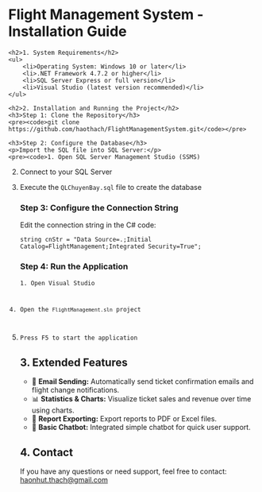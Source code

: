 <body>
    <h1>Flight Management System - Installation Guide</h1>

    <h2>1. System Requirements</h2>
    <ul>
        <li>Operating System: Windows 10 or later</li>
        <li>.NET Framework 4.7.2 or higher</li>
        <li>SQL Server Express or full version</li>
        <li>Visual Studio (latest version recommended)</li>
    </ul>

    <h2>2. Installation and Running the Project</h2>
    <h3>Step 1: Clone the Repository</h3>
    <pre><code>git clone https://github.com/haothach/FlightManagementSystem.git</code></pre>

    <h3>Step 2: Configure the Database</h3>
    <p>Import the SQL file into SQL Server:</p>
    <pre><code>1. Open SQL Server Management Studio (SSMS)
2. Connect to your SQL Server
3. Execute the <code>QLChuyenBay.sql</code> file to create the database</code></pre>

    <h3>Step 3: Configure the Connection String</h3>
    <p>Edit the connection string in the C# code:</p>
    <pre><code>string cnStr = "Data Source=.;Initial Catalog=FlightManagement;Integrated Security=True";</code></pre>

    <h3>Step 4: Run the Application</h3>
    <pre><code>1. Open Visual Studio
2. Open the <code>FlightManagement.sln</code> project
3. Press F5 to start the application</code></pre>

    <h2>3. Extended Features</h2>
    <ul>
        <li>📧 <strong>Email Sending:</strong> Automatically send ticket confirmation emails and flight change notifications.</li>
        <li>📊 <strong>Statistics & Charts:</strong> Visualize ticket sales and revenue over time using charts.</li>
        <li>🧾 <strong>Report Exporting:</strong> Export reports to PDF or Excel files.</li>
        <li>🤖 <strong>Basic Chatbot:</strong> Integrated simple chatbot for quick user support.</li>
    </ul>

    <h2>4. Contact</h2>
    <p>If you have any questions or need support, feel free to contact: 
        <a href="mailto:haonhut.thach@gmail.com">haonhut.thach@gmail.com</a>
    </p>
</body>
